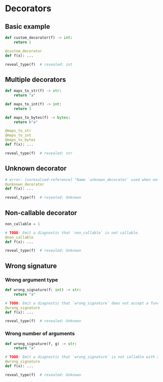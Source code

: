 # Decorators

## Basic example

```py
def custom_decorator(f) -> int:
    return 1

@custom_decorator
def f(x): ...

reveal_type(f)  # revealed: int
```

## Multiple decorators

```py
def maps_to_str(f) -> str:
    return "a"

def maps_to_int(f) -> int:
    return 1

def maps_to_bytes(f) -> bytes:
    return b"a"

@maps_to_str
@maps_to_int
@maps_to_bytes
def f(x): ...

reveal_type(f)  # revealed: str
```

## Unknown decorator

```py
# error: [unresolved-reference] "Name `unknown_decorator` used when not defined"
@unknown_decorator
def f(x): ...

reveal_type(f)  # revealed: Unknown
```

## Non-callable decorator

```py
non_callable = 1

# TODO: Emit a diagnostic that `non_callable` is not callable.
@non_callable
def f(x): ...

reveal_type(f)  # revealed: Unknown
```

## Wrong signature

### Wrong argument type

```py
def wrong_signature(f: int) -> str:
    return "a"

# TODO: Emit a diagnostic that `wrong_signature` does not accept a function.
@wrong_signature
def f(x): ...

reveal_type(f)  # revealed: Unknown
```

### Wrong number of arguments

```py
def wrong_signature(f, g) -> str:
    return "a"

# TODO: Emit a diagnostic that `wrong_signature` is not callable with a single argument.
@wrong_signature
def f(x): ...

reveal_type(f)  # revealed: Unknown
```
